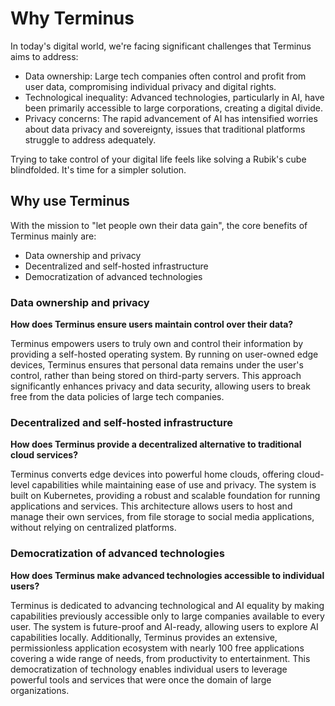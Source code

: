 # Why Terminus

In today's digital world, we're facing significant challenges that Terminus aims to address:

- Data ownership: Large tech companies often control and profit from user data, compromising individual privacy and digital rights.
- Technological inequality: Advanced technologies, particularly in AI, have been primarily accessible to large corporations, creating a digital divide.
- Privacy concerns: The rapid advancement of AI has intensified worries about data privacy and sovereignty, issues that traditional platforms struggle to address adequately.

Trying to take control of your digital life feels like solving a Rubik's cube blindfolded. It's time for a simpler solution.

## Why use Terminus

With the mission to "let people own their data gain", the core benefits of Terminus mainly are:

* Data ownership and privacy
* Decentralized and self-hosted infrastructure
* Democratization of advanced technologies

### Data ownership and privacy
**How does Terminus ensure users maintain control over their data?**

Terminus empowers users to truly own and control their information by providing a self-hosted operating system. By running on user-owned edge devices, Terminus ensures that personal data remains under the user's control, rather than being stored on third-party servers. This approach significantly enhances privacy and data security, allowing users to break free from the data policies of large tech companies.

### Decentralized and self-hosted infrastructure
**How does Terminus provide a decentralized alternative to traditional cloud services?**

Terminus converts edge devices into powerful home clouds, offering cloud-level capabilities while maintaining ease of use and privacy. The system is built on Kubernetes, providing a robust and scalable foundation for running applications and services. This architecture allows users to host and manage their own services, from file storage to social media applications, without relying on centralized platforms.

### Democratization of advanced technologies
**How does Terminus make advanced technologies accessible to individual users?**

Terminus is dedicated to advancing technological and AI equality by making capabilities previously accessible only to large companies available to every user. The system is future-proof and AI-ready, allowing users to explore AI capabilities locally. Additionally, Terminus provides an extensive, permissionless application ecosystem with nearly 100 free applications covering a wide range of needs, from productivity to entertainment. This democratization of technology enables individual users to leverage powerful tools and services that were once the domain of large organizations.
